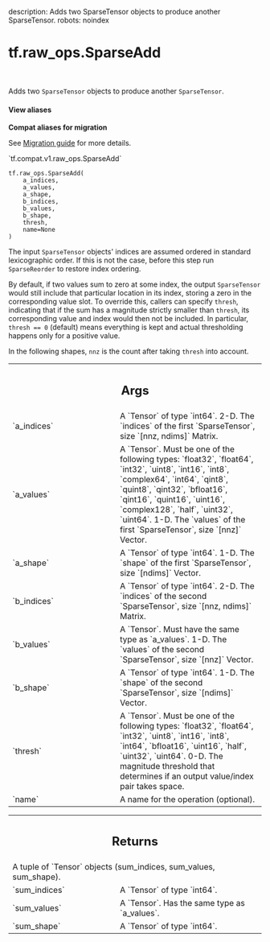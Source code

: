 description: Adds two SparseTensor objects to produce another SparseTensor.
robots: noindex

# tf.raw_ops.SparseAdd

<!-- Insert buttons and diff -->

<table class="tfo-notebook-buttons tfo-api nocontent" align="left">

</table>



Adds two `SparseTensor` objects to produce another `SparseTensor`.


<section class="expandable">
  <h4 class="showalways">View aliases</h4>
  <p>
<b>Compat aliases for migration</b>
<p>See
<a href="https://www.tensorflow.org/guide/migrate">Migration guide</a> for
more details.</p>
<p>`tf.compat.v1.raw_ops.SparseAdd`</p>
</p>
</section>

<pre class="devsite-click-to-copy prettyprint lang-py tfo-signature-link">
<code>tf.raw_ops.SparseAdd(
    a_indices,
    a_values,
    a_shape,
    b_indices,
    b_values,
    b_shape,
    thresh,
    name=None
)
</code></pre>



<!-- Placeholder for "Used in" -->

The input `SparseTensor` objects' indices are assumed ordered in standard
lexicographic order.  If this is not the case, before this step run
`SparseReorder` to restore index ordering.

By default, if two values sum to zero at some index, the output `SparseTensor`
would still include that particular location in its index, storing a zero in the
corresponding value slot.  To override this, callers can specify `thresh`,
indicating that if the sum has a magnitude strictly smaller than `thresh`, its
corresponding value and index would then not be included.  In particular,
`thresh == 0` (default) means everything is kept and actual thresholding happens
only for a positive value.

In the following shapes, `nnz` is the count after taking `thresh` into account.

<!-- Tabular view -->
 <table class="responsive fixed orange">
<colgroup><col width="214px"><col></colgroup>
<tr><th colspan="2"><h2 class="add-link">Args</h2></th></tr>

<tr>
<td>
`a_indices`<a id="a_indices"></a>
</td>
<td>
A `Tensor` of type `int64`.
2-D.  The `indices` of the first `SparseTensor`, size `[nnz, ndims]` Matrix.
</td>
</tr><tr>
<td>
`a_values`<a id="a_values"></a>
</td>
<td>
A `Tensor`. Must be one of the following types: `float32`, `float64`, `int32`, `uint8`, `int16`, `int8`, `complex64`, `int64`, `qint8`, `quint8`, `qint32`, `bfloat16`, `qint16`, `quint16`, `uint16`, `complex128`, `half`, `uint32`, `uint64`.
1-D.  The `values` of the first `SparseTensor`, size `[nnz]` Vector.
</td>
</tr><tr>
<td>
`a_shape`<a id="a_shape"></a>
</td>
<td>
A `Tensor` of type `int64`.
1-D.  The `shape` of the first `SparseTensor`, size `[ndims]` Vector.
</td>
</tr><tr>
<td>
`b_indices`<a id="b_indices"></a>
</td>
<td>
A `Tensor` of type `int64`.
2-D.  The `indices` of the second `SparseTensor`, size `[nnz, ndims]` Matrix.
</td>
</tr><tr>
<td>
`b_values`<a id="b_values"></a>
</td>
<td>
A `Tensor`. Must have the same type as `a_values`.
1-D.  The `values` of the second `SparseTensor`, size `[nnz]` Vector.
</td>
</tr><tr>
<td>
`b_shape`<a id="b_shape"></a>
</td>
<td>
A `Tensor` of type `int64`.
1-D.  The `shape` of the second `SparseTensor`, size `[ndims]` Vector.
</td>
</tr><tr>
<td>
`thresh`<a id="thresh"></a>
</td>
<td>
A `Tensor`. Must be one of the following types: `float32`, `float64`, `int32`, `uint8`, `int16`, `int8`, `int64`, `bfloat16`, `uint16`, `half`, `uint32`, `uint64`.
0-D.  The magnitude threshold that determines if an output value/index
pair takes space.
</td>
</tr><tr>
<td>
`name`<a id="name"></a>
</td>
<td>
A name for the operation (optional).
</td>
</tr>
</table>



<!-- Tabular view -->
 <table class="responsive fixed orange">
<colgroup><col width="214px"><col></colgroup>
<tr><th colspan="2"><h2 class="add-link">Returns</h2></th></tr>
<tr class="alt">
<td colspan="2">
A tuple of `Tensor` objects (sum_indices, sum_values, sum_shape).
</td>
</tr>
<tr>
<td>
`sum_indices`<a id="sum_indices"></a>
</td>
<td>
A `Tensor` of type `int64`.
</td>
</tr><tr>
<td>
`sum_values`<a id="sum_values"></a>
</td>
<td>
A `Tensor`. Has the same type as `a_values`.
</td>
</tr><tr>
<td>
`sum_shape`<a id="sum_shape"></a>
</td>
<td>
A `Tensor` of type `int64`.
</td>
</tr>
</table>

